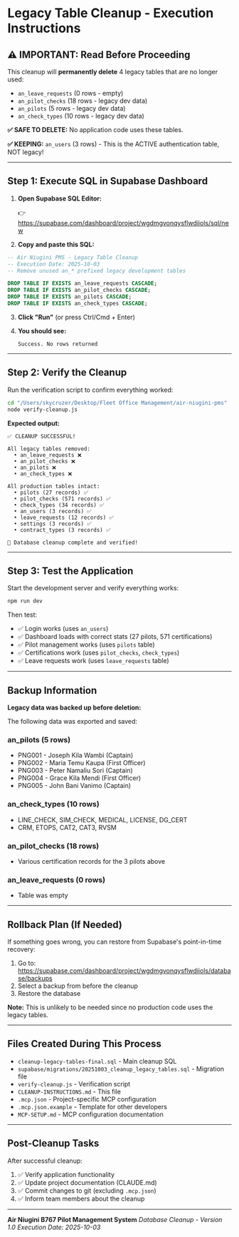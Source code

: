 # Legacy Table Cleanup - Execution Instructions

## ⚠️ IMPORTANT: Read Before Proceeding

This cleanup will **permanently delete** 4 legacy tables that are no longer used:

- `an_leave_requests` (0 rows - empty)
- `an_pilot_checks` (18 rows - legacy dev data)
- `an_pilots` (5 rows - legacy dev data)
- `an_check_types` (10 rows - legacy dev data)

**✅ SAFE TO DELETE:** No application code uses these tables.

**✅ KEEPING:** `an_users` (3 rows) - This is the ACTIVE authentication table, NOT legacy!

---

## Step 1: Execute SQL in Supabase Dashboard

1. **Open Supabase SQL Editor:**

   👉 https://supabase.com/dashboard/project/wgdmgvonqysflwdiiols/sql/new

2. **Copy and paste this SQL:**

```sql
-- Air Niugini PMS - Legacy Table Cleanup
-- Execution Date: 2025-10-03
-- Remove unused an_* prefixed legacy development tables

DROP TABLE IF EXISTS an_leave_requests CASCADE;
DROP TABLE IF EXISTS an_pilot_checks CASCADE;
DROP TABLE IF EXISTS an_pilots CASCADE;
DROP TABLE IF EXISTS an_check_types CASCADE;
```

3. **Click "Run"** (or press Ctrl/Cmd + Enter)

4. **You should see:**
   ```
   Success. No rows returned
   ```

---

## Step 2: Verify the Cleanup

Run the verification script to confirm everything worked:

```bash
cd "/Users/skycruzer/Desktop/Fleet Office Management/air-niugini-pms"
node verify-cleanup.js
```

**Expected output:**

```
✅ CLEANUP SUCCESSFUL!

All legacy tables removed:
  • an_leave_requests ❌
  • an_pilot_checks ❌
  • an_pilots ❌
  • an_check_types ❌

All production tables intact:
  • pilots (27 records) ✅
  • pilot_checks (571 records) ✅
  • check_types (34 records) ✅
  • an_users (3 records) ✅
  • leave_requests (12 records) ✅
  • settings (3 records) ✅
  • contract_types (3 records) ✅

🎉 Database cleanup complete and verified!
```

---

## Step 3: Test the Application

Start the development server and verify everything works:

```bash
npm run dev
```

Then test:

- ✅ Login works (uses `an_users`)
- ✅ Dashboard loads with correct stats (27 pilots, 571 certifications)
- ✅ Pilot management works (uses `pilots` table)
- ✅ Certifications work (uses `pilot_checks`, `check_types`)
- ✅ Leave requests work (uses `leave_requests` table)

---

## Backup Information

**Legacy data was backed up before deletion:**

The following data was exported and saved:

### an_pilots (5 rows)

- PNG001 - Joseph Kila Wambi (Captain)
- PNG002 - Maria Temu Kaupa (First Officer)
- PNG003 - Peter Namaliu Sori (Captain)
- PNG004 - Grace Kila Mendi (First Officer)
- PNG005 - John Bani Vanimo (Captain)

### an_check_types (10 rows)

- LINE_CHECK, SIM_CHECK, MEDICAL, LICENSE, DG_CERT
- CRM, ETOPS, CAT2, CAT3, RVSM

### an_pilot_checks (18 rows)

- Various certification records for the 3 pilots above

### an_leave_requests (0 rows)

- Table was empty

---

## Rollback Plan (If Needed)

If something goes wrong, you can restore from Supabase's point-in-time recovery:

1. Go to: https://supabase.com/dashboard/project/wgdmgvonqysflwdiiols/database/backups
2. Select a backup from before the cleanup
3. Restore the database

**Note:** This is unlikely to be needed since no production code uses the legacy tables.

---

## Files Created During This Process

- `cleanup-legacy-tables-final.sql` - Main cleanup SQL
- `supabase/migrations/20251003_cleanup_legacy_tables.sql` - Migration file
- `verify-cleanup.js` - Verification script
- `CLEANUP-INSTRUCTIONS.md` - This file
- `.mcp.json` - Project-specific MCP configuration
- `.mcp.json.example` - Template for other developers
- `MCP-SETUP.md` - MCP configuration documentation

---

## Post-Cleanup Tasks

After successful cleanup:

1. ✅ Verify application functionality
2. ✅ Update project documentation (CLAUDE.md)
3. ✅ Commit changes to git (excluding `.mcp.json`)
4. ✅ Inform team members about the cleanup

---

**Air Niugini B767 Pilot Management System**
_Database Cleanup - Version 1.0_
_Execution Date: 2025-10-03_
